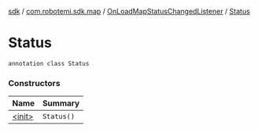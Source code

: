 [sdk](../../../index.md) / [com.robotemi.sdk.map](../../index.md) / [OnLoadMapStatusChangedListener](../index.md) / [Status](./index.md)

# Status

`annotation class Status`

### Constructors

| Name | Summary |
|---|---|
| [&lt;init&gt;](-init-.md) | `Status()` |
